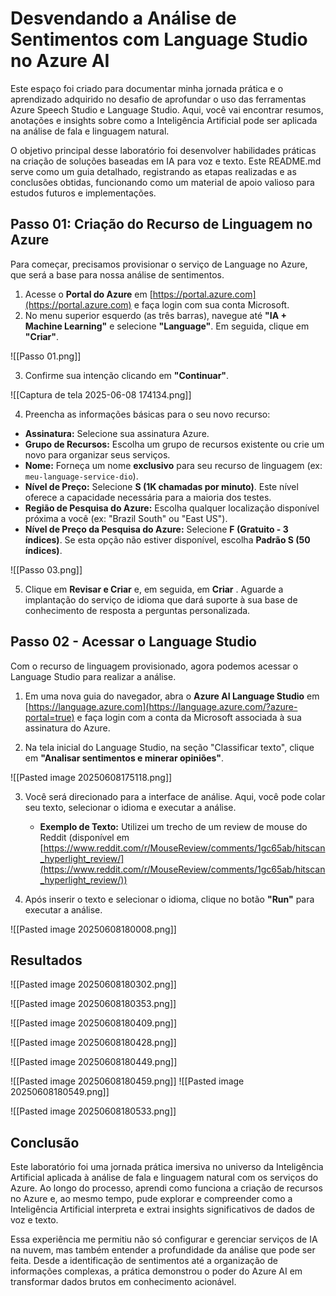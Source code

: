 # Desvendando a Análise de Sentimentos com Language Studio no Azure AI

Este espaço foi criado para documentar minha jornada prática e o aprendizado adquirido no desafio de aprofundar o uso das ferramentas Azure Speech Studio e Language Studio. Aqui, você vai encontrar resumos, anotações e insights sobre como a Inteligência Artificial pode ser aplicada na análise de fala e linguagem natural.

O objetivo principal desse laboratório foi desenvolver habilidades práticas na criação de soluções baseadas em IA para voz e texto. Este README.md serve como um guia detalhado, registrando as etapas realizadas e as conclusões obtidas, funcionando como um material de apoio valioso para estudos futuros e implementações.


## **Passo 01: Criação do Recurso de Linguagem no Azure**

Para começar, precisamos provisionar o serviço de Language no Azure, que será a base para nossa análise de sentimentos.

1. Acesse o **Portal do Azure** em [https://portal.azure.com](https://portal.azure.com) e faça login com sua conta Microsoft.
2. No menu superior esquerdo (as três barras), navegue até **"IA + Machine Learning"** e selecione **"Language"**. Em seguida, clique em **"Criar"**.

![[Passo 01.png]]
    
3. Confirme sua intenção clicando em **"Continuar"**.

![[Captura de tela 2025-06-08 174134.png]]
    
4. Preencha as informações básicas para o seu novo recurso:

- **Assinatura:** Selecione sua assinatura Azure.
- **Grupo de Recursos:** Escolha um grupo de recursos existente ou crie um novo para organizar seus serviços.
- **Nome:** Forneça um nome **exclusivo** para seu recurso de linguagem (ex: `meu-language-service-dio`).
- **Nível de Preço:** Selecione **S (1K chamadas por minuto)**. Este nível oferece a capacidade necessária para a maioria dos testes.
- **Região de Pesquisa do Azure:** Escolha qualquer localização disponível próxima a você (ex: "Brazil South" ou "East US").
- **Nível de Preço da Pesquisa do Azure:** Selecione **F (Gratuito - 3 índices)**. Se esta opção não estiver disponível, escolha **Padrão S (50 índices)**.

![[Passo 03.png]]

5. Clique em **Revisar e Criar** e, em seguida, em **Criar** . Aguarde a implantação do serviço de idioma que dará suporte à sua base de conhecimento de resposta a perguntas personalizada.

## Passo 02 - Acessar o Language Studio

Com o recurso de linguagem provisionado, agora podemos acessar o Language Studio para realizar a análise.

1. Em uma nova guia do navegador, abra o **Azure AI Language Studio** em [https://language.azure.com](https://language.azure.com/?azure-portal=true) e faça login com a conta da Microsoft associada à sua assinatura do Azure.
    
2. Na tela inicial do Language Studio, na seção "Classificar texto", clique em **"Analisar sentimentos e minerar opiniões"**.

![[Pasted image 20250608175118.png]]
    
3. Você será direcionado para a interface de análise. Aqui, você pode colar seu texto, selecionar o idioma e executar a análise.
    
    - **Exemplo de Texto:** Utilizei um trecho de um review de mouse do Reddit (disponível em [https://www.reddit.com/r/MouseReview/comments/1gc65ab/hitscan_hyperlight_review/](https://www.reddit.com/r/MouseReview/comments/1gc65ab/hitscan_hyperlight_review/))

4. Após inserir o texto e selecionar o idioma, clique no botão **"Run"** para executar a análise.

![[Pasted image 20250608180008.png]]

## Resultados

![[Pasted image 20250608180302.png]]

![[Pasted image 20250608180353.png]]

![[Pasted image 20250608180409.png]]

![[Pasted image 20250608180428.png]]

![[Pasted image 20250608180449.png]]

![[Pasted image 20250608180459.png]]
![[Pasted image 20250608180549.png]]

![[Pasted image 20250608180533.png]]
## Conclusão

Este laboratório foi uma jornada prática imersiva no universo da Inteligência Artificial aplicada à análise de fala e linguagem natural com os serviços do Azure. Ao longo do processo, aprendi como funciona a criação de recursos no Azure e, ao mesmo tempo, pude explorar e compreender como a Inteligência Artificial interpreta e extrai insights significativos de dados de voz e texto.

Essa experiência me permitiu não só configurar e gerenciar serviços de IA na nuvem, mas também entender a profundidade da análise que pode ser feita. Desde a identificação de sentimentos até a organização de informações complexas, a prática demonstrou o poder do Azure AI em transformar dados brutos em conhecimento acionável.
